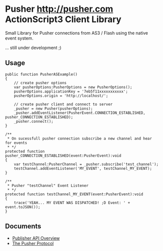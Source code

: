 Pusher <http://pusher.com> ActionScript3 Client Library
=============

Small Library for Pusher connections from AS3 / Flash using the native event system.

… still under development ;)

Usage
-------

    public function PusherASExample()
    {
        // create pusher options
        var pusherOptions:PusherOptions = new PusherOptions();
        pusherOptions.applicationKey = '7eb5f11xxxxxxxxxxx';
        pusherOptions.origin = 'http://localhost/';
        
        // create pusher client and connect to server
        _pusher = new Pusher(pusherOptions);
        _pusher.addEventListener(PusherEvent.CONNECTION_ESTABLISHED, pusher_CONNECTION_ESTABLISHED);
        _pusher.connect();
    }

    /**
     * On sucessfull pusher connection subscribe a new channel and hear for events
     * */
    protected function pusher_CONNECTION_ESTABLISHED(event:PusherEvent):void
    {
        var testChannel:PusherChannel = _pusher.subscribe('test_channel');
        testChannel.addEventListener('MY_EVENT', testChannel_MY_EVENT);
    }

    /**
     * Pusher "testChannel" Event Listener
     * */
    protected function testChannel_MY_EVENT(event:PusherEvent):void
    {
        trace('YEAH... MY EVENT WAS DISPATCHED! ;D Event: ' + event.toJSON());
    }

Documents
-------
* [Publisher API Overview](http://pusher.com/docs/publisher_api_guide)
* [The Pusher Protocol](http://pusher.com/docs/pusher_protocol)